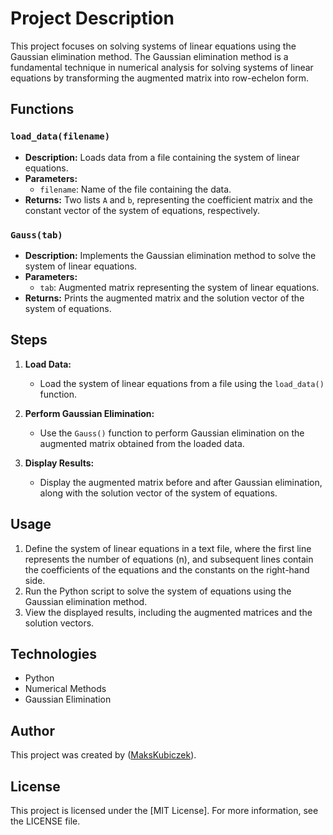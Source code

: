 # Project Description

This project focuses on solving systems of linear equations using the Gaussian elimination method. The Gaussian elimination method is a fundamental technique in numerical analysis for solving systems of linear equations by transforming the augmented matrix into row-echelon form.

## Functions

### `load_data(filename)`

- **Description:** Loads data from a file containing the system of linear equations.
- **Parameters:**
  - `filename`: Name of the file containing the data.
- **Returns:** Two lists `A` and `b`, representing the coefficient matrix and the constant vector of the system of equations, respectively.

### `Gauss(tab)`

- **Description:** Implements the Gaussian elimination method to solve the system of linear equations.
- **Parameters:**
  - `tab`: Augmented matrix representing the system of linear equations.
- **Returns:** Prints the augmented matrix and the solution vector of the system of equations.

## Steps

1. **Load Data:**
   - Load the system of linear equations from a file using the `load_data()` function.

2. **Perform Gaussian Elimination:**
   - Use the `Gauss()` function to perform Gaussian elimination on the augmented matrix obtained from the loaded data.

3. **Display Results:**
   - Display the augmented matrix before and after Gaussian elimination, along with the solution vector of the system of equations.

## Usage

1. Define the system of linear equations in a text file, where the first line represents the number of equations (n), and subsequent lines contain the coefficients of the equations and the constants on the right-hand side.
2. Run the Python script to solve the system of equations using the Gaussian elimination method.
3. View the displayed results, including the augmented matrices and the solution vectors.

## Technologies

- Python
- Numerical Methods
- Gaussian Elimination

## Author

This project was created by ([MaksKubiczek](https://github.com/MaksKubiczek)).

## License

This project is licensed under the [MIT License]. For more information, see the LICENSE file.
